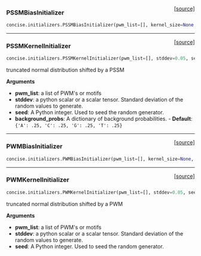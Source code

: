 <span style="float:right;">[[source]](https://github.com/avsecz/concise/blob/master/concise/initializers.py#L55)</span>
### PSSMBiasInitializer

```python
concise.initializers.PSSMBiasInitializer(pwm_list=[], kernel_size=None, mean_max_scale=0.0, background_probs={'A': 0.25, 'T': 0.25, 'C': 0.25, 'G': 0.25})
```

----

<span style="float:right;">[[source]](https://github.com/avsecz/concise/blob/master/concise/initializers.py#L112)</span>
### PSSMKernelInitializer

```python
concise.initializers.PSSMKernelInitializer(pwm_list=[], stddev=0.05, seed=None, background_probs={'A': 0.25, 'T': 0.25, 'C': 0.25, 'G': 0.25}, add_noise_before_Pwm2Pssm=True)
```

truncated normal distribution shifted by a PSSM

__Arguments__

- __pwm_list__: a list of PWM's or motifs
- __stddev__: a python scalar or a scalar tensor. Standard deviation of the
  random values to generate.
- __seed__: A Python integer. Used to seed the random generator.
- __background_probs__: A dictionary of background probabilities.
	  - __Default__: `{'A': .25, 'C': .25, 'G': .25, 'T': .25}`

----

<span style="float:right;">[[source]](https://github.com/avsecz/concise/blob/master/concise/initializers.py#L172)</span>
### PWMBiasInitializer

```python
concise.initializers.PWMBiasInitializer(pwm_list=[], kernel_size=None, mean_max_scale=0.0)
```

----

<span style="float:right;">[[source]](https://github.com/avsecz/concise/blob/master/concise/initializers.py#L222)</span>
### PWMKernelInitializer

```python
concise.initializers.PWMKernelInitializer(pwm_list=[], stddev=0.05, seed=None)
```

truncated normal distribution shifted by a PWM

__Arguments__

- __pwm_list__: a list of PWM's or motifs
- __stddev__: a python scalar or a scalar tensor. Standard deviation of the
  random values to generate.
- __seed__: A Python integer. Used to seed the random generator.
